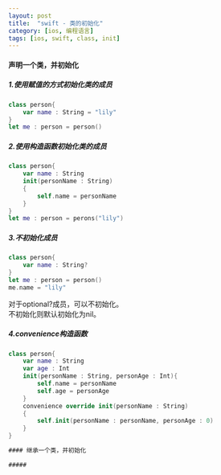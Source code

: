 ```yaml
---
layout: post
title:  "swift - 类的初始化"
category: [ios, 编程语言]
tags: [ios, swift, class, init]
---
```


#### 声明一个类，并初始化
##### 1.使用赋值的方式初始化类的成员  

```swift
class person{
    var name : String = "lily"
}
let me : person = person()
```

<!-- more -->

##### 2.使用构造函数初始化类的成员

```swift
class person{
    var name : String
    init(personName : String)
    {
        self.name = personName
    }
}
let me : person = perons("lily")
```

##### 3.不初始化成员

```swift
class person{
    var name : String?
}
let me : person = person()
me.name = "lily"
```
对于optional?成员，可以不初始化。  
不初始化则默认初始化为nil。

##### 4.convenience构造函数

```swift
class person{
    var name : String
    var age : Int
    init(personName : String, personAge : Int){
        self.name = personName
        self.age = personAge
    }
    convenience override init(personName : String)
    {
        self.init(personName : personName, personAge : 0)
    }
}

#### 继承一个类，并初始化

##### 
